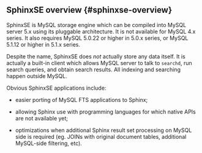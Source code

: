 ## SphinxSE overview {#sphinxse-overview}

SphinxSE is MySQL storage engine which can be compiled into MySQL server 5.x using its pluggable architecture. It is not available for MySQL 4.x series. It also requires MySQL 5.0.22 or higher in 5.0.x series, or MySQL 5.1.12 or higher in 5.1.x series.

Despite the name, SphinxSE does _not_ actually store any data itself. It is actually a built-in client which allows MySQL server to talk to `searchd`, run search queries, and obtain search results. All indexing and searching happen outside MySQL.

Obvious SphinxSE applications include:

*   easier porting of MySQL FTS applications to Sphinx;

*   allowing Sphinx use with programming languages for which native APIs are not available yet;

*   optimizations when additional Sphinx result set processing on MySQL side is required (eg. JOINs with original document tables, additional MySQL-side filtering, etc).